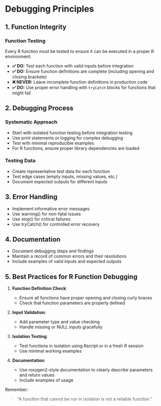 # Debugging Principles

## 1. Function Integrity

### Function Testing

Every R function must be tested to ensure it can be executed in a proper R environment:

- **✅ DO:** Test each function with valid inputs before integration
- **✅ DO:** Ensure function definitions are complete (including opening and closing brackets)
- **❌ NEVER:** Leave incomplete function definitions in production code
- **✅ DO:** Use proper error handling with `tryCatch` blocks for functions that might fail

## 2. Debugging Process

### Systematic Approach

- Start with isolated function testing before integration testing
- Use print statements or logging for complex debugging
- Test with minimal reproducible examples
- For R functions, ensure proper library dependencies are loaded

### Testing Data

- Create representative test data for each function
- Test edge cases (empty inputs, missing values, etc.)
- Document expected outputs for different inputs

## 3. Error Handling

- Implement informative error messages
- Use warning() for non-fatal issues
- Use stop() for critical failures
- Use tryCatch() for controlled error recovery

## 4. Documentation

- Document debugging steps and findings
- Maintain a record of common errors and their resolutions
- Include examples of valid inputs and expected outputs

## 5. Best Practices for R Function Debugging

1. **Function Definition Check**:
   - Ensure all functions have proper opening and closing curly braces
   - Check that function parameters are properly defined

2. **Input Validation**:
   - Add parameter type and value checking
   - Handle missing or NULL inputs gracefully

3. **Isolation Testing**:
   - Test functions in isolation using Rscript or in a fresh R session
   - Use minimal working examples

4. **Documentation**:
   - Use roxygen2-style documentation to clearly describe parameters and return values
   - Include examples of usage

Remember:
> "A function that cannot be run in isolation is not a reliable function."